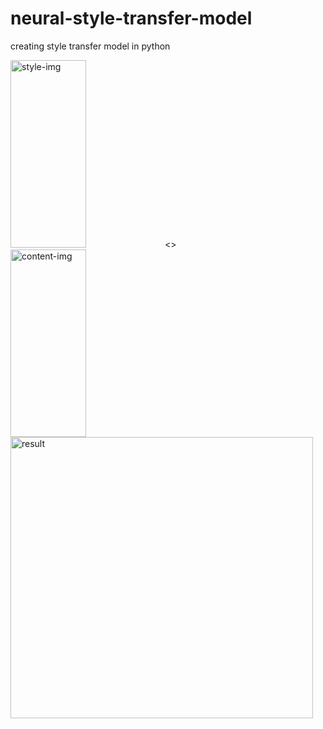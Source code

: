 # neural-style-transfer-model
creating style transfer model in python

<img src="https://github.com/NikhilR068/neural-style-transfer-model/master/seated-nude.png" width=49% height=300 alt="style-img"><><img src="https://github.com/NikhilR068/neural-style-transfer-model/master/winter-wolf.png" width=49% height=300 alt="content-img">
<br>
<img src="https://github.com/NikhilR068/neural-style-transfer-model/master/seated-wolf.png" width=98% height=450 alt="result">